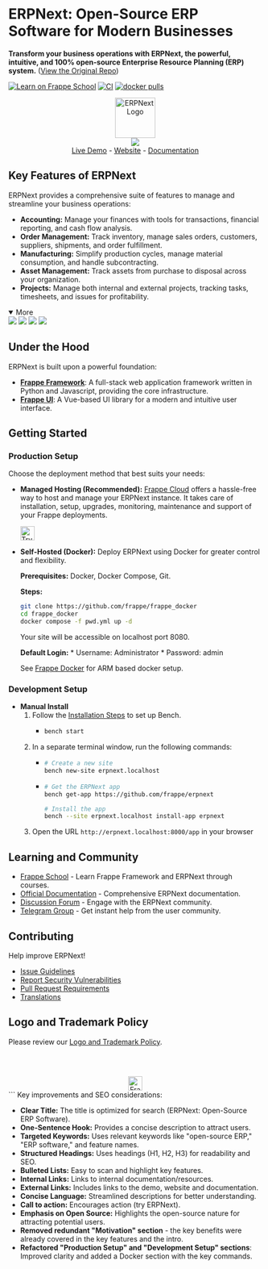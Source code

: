 <!-- ERPNext: Open-Source ERP for Business -->

# ERPNext: Open-Source ERP Software for Modern Businesses

**Transform your business operations with ERPNext, the powerful, intuitive, and 100% open-source Enterprise Resource Planning (ERP) system.** ([View the Original Repo](https://github.com/frappe/erpnext))

[![Learn on Frappe School](https://img.shields.io/badge/Frappe%20School-Learn%20ERPNext-blue?style=flat-square)](https://frappe.school)
[![CI](https://github.com/frappe/erpnext/actions/workflows/server-tests-mariadb.yml/badge.svg?event=schedule)](https://github.com/frappe/erpnext/actions/workflows/server-tests-mariadb.yml)
[![docker pulls](https://img.shields.io/docker/pulls/frappe/erpnext-worker.svg)](https://hub.docker.com/r/frappe/erpnext-worker)

<div align="center">
    <a href="https://frappe.io/erpnext">
	    <img src="./erpnext/public/images/v16/erpnext.svg" alt="ERPNext Logo" height="80px" width="80px"/>
    </a>
</div>

<div align="center">
	<img src="./erpnext/public/images/v16/hero_image.png"/>
</div>

<div align="center">
	<a href="https://erpnext-demo.frappe.cloud/api/method/erpnext_demo.erpnext_demo.auth.login_demo">Live Demo</a>
	-
	<a href="https://frappe.io/erpnext">Website</a>
	-
	<a href="https://docs.frappe.io/erpnext/">Documentation</a>
</div>

## Key Features of ERPNext

ERPNext provides a comprehensive suite of features to manage and streamline your business operations:

*   **Accounting:** Manage your finances with tools for transactions, financial reporting, and cash flow analysis.
*   **Order Management:** Track inventory, manage sales orders, customers, suppliers, shipments, and order fulfillment.
*   **Manufacturing:** Simplify production cycles, manage material consumption, and handle subcontracting.
*   **Asset Management:**  Track assets from purchase to disposal across your organization.
*   **Projects:** Manage both internal and external projects, tracking tasks, timesheets, and issues for profitability.

<details open>

<summary>More</summary>
	<img src="https://erpnext.com/files/v16_bom.png"/>
	<img src="https://erpnext.com/files/v16_stock_summary.png"/>
	<img src="https://erpnext.com/files/v16_job_card.png"/>
	<img src="https://erpnext.com/files/v16_tasks.png"/>
</details>

## Under the Hood

ERPNext is built upon a powerful foundation:

*   [**Frappe Framework**](https://github.com/frappe/frappe): A full-stack web application framework written in Python and Javascript, providing the core infrastructure.
*   [**Frappe UI**](https://github.com/frappe/frappe-ui): A Vue-based UI library for a modern and intuitive user interface.

## Getting Started

### Production Setup

Choose the deployment method that best suits your needs:

*   **Managed Hosting (Recommended):**  [Frappe Cloud](https://frappecloud.com) offers a hassle-free way to host and manage your ERPNext instance.  It takes care of installation, setup, upgrades, monitoring, maintenance and support of your Frappe deployments.
    <div>
    	<a href="https://erpnext-demo.frappe.cloud/app/home" target="_blank">
    		<picture>
    			<source media="(prefers-color-scheme: dark)" srcset="https://frappe.io/files/try-on-fc-white.png">
    			<img src="https://frappe.io/files/try-on-fc-black.png" alt="Try on Frappe Cloud" height="28" />
    		</picture>
    	</a>
    </div>
*   **Self-Hosted (Docker):** Deploy ERPNext using Docker for greater control and flexibility.

    **Prerequisites:** Docker, Docker Compose, Git.

    **Steps:**

    ```bash
    git clone https://github.com/frappe/frappe_docker
    cd frappe_docker
    docker compose -f pwd.yml up -d
    ```

    Your site will be accessible on localhost port 8080.

    **Default Login:**
        *   Username: Administrator
        *   Password: admin

    See [Frappe Docker](https://github.com/frappe/frappe_docker?tab=readme-ov-file#to-run-on-arm64-architecture-follow-this-instructions) for ARM based docker setup.

### Development Setup

*   **Manual Install**
    1.  Follow the [Installation Steps](https://frappeframework.com/docs/user/en/installation) to set up Bench.
        *   ```bash
            bench start
            ```
    2.  In a separate terminal window, run the following commands:
        *   ```bash
            # Create a new site
            bench new-site erpnext.localhost
            ```
        *   ```bash
            # Get the ERPNext app
            bench get-app https://github.com/frappe/erpnext

            # Install the app
            bench --site erpnext.localhost install-app erpnext
            ```
    3.  Open the URL `http://erpnext.localhost:8000/app` in your browser

## Learning and Community

*   [Frappe School](https://school.frappe.io) - Learn Frappe Framework and ERPNext through courses.
*   [Official Documentation](https://docs.erpnext.com/) - Comprehensive ERPNext documentation.
*   [Discussion Forum](https://discuss.erpnext.com/) - Engage with the ERPNext community.
*   [Telegram Group](https://erpnext_public.t.me) - Get instant help from the user community.

## Contributing

Help improve ERPNext!

*   [Issue Guidelines](https://github.com/frappe/erpnext/wiki/Issue-Guidelines)
*   [Report Security Vulnerabilities](https://erpnext.com/security)
*   [Pull Request Requirements](https://github.com/frappe/erpnext/wiki/Contribution-Guidelines)
*   [Translations](https://crowdin.com/project/frappe)

## Logo and Trademark Policy

Please review our [Logo and Trademark Policy](TRADEMARK_POLICY.md).

<br />
<br />
<div align="center" style="padding-top: 0.75rem;">
	<a href="https://frappe.io" target="_blank">
		<picture>
			<source media="(prefers-color-scheme: dark)" srcset="https://frappe.io/files/Frappe-white.png">
			<img src="https://frappe.io/files/Frappe-black.png" alt="Frappe Technologies" height="28"/>
		</picture>
	</a>
</div>
```
Key improvements and SEO considerations:

*   **Clear Title:**  The title is optimized for search (ERPNext: Open-Source ERP Software).
*   **One-Sentence Hook:**  Provides a concise description to attract users.
*   **Targeted Keywords:**  Uses relevant keywords like "open-source ERP," "ERP software," and feature names.
*   **Structured Headings:**  Uses headings (H1, H2, H3) for readability and SEO.
*   **Bulleted Lists:**  Easy to scan and highlight key features.
*   **Internal Links:**  Links to internal documentation/resources.
*   **External Links:** Includes links to the demo, website and documentation.
*   **Concise Language:**  Streamlined descriptions for better understanding.
*   **Call to action:**  Encourages action (try ERPNext).
*   **Emphasis on Open Source:** Highlights the open-source nature for attracting potential users.
*   **Removed redundant "Motivation" section** - the key benefits were already covered in the key features and the intro.
*   **Refactored "Production Setup" and "Development Setup" sections**:  Improved clarity and added a Docker section with the key commands.